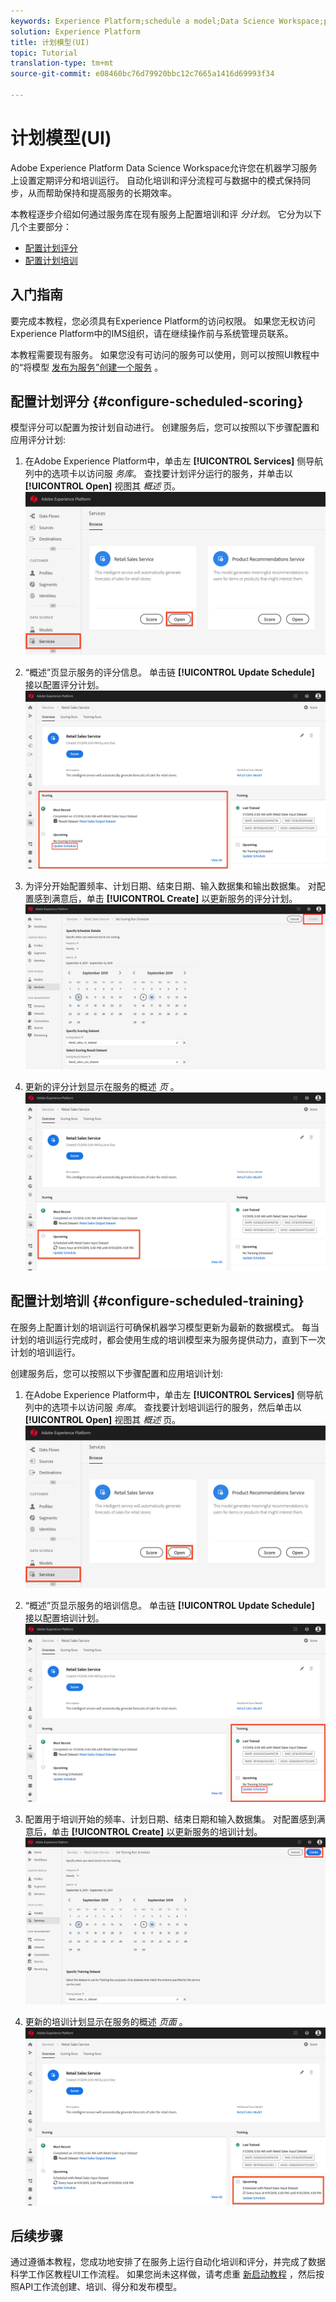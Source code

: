 ```yaml
---
keywords: Experience Platform;schedule a model;Data Science Workspace;popular topics
solution: Experience Platform
title: 计划模型(UI)
topic: Tutorial
translation-type: tm+mt
source-git-commit: e08460bc76d79920bbc12c7665a1416d69993f34

---
```



# 计划模型(UI)

Adobe Experience Platform Data Science Workspace允许您在机器学习服务上设置定期评分和培训运行。 自动化培训和评分流程可与数据中的模式保持同步，从而帮助保持和提高服务的长期效率。

本教程逐步介绍如何通过服务库在现有服务上配置培训和评 *分计划*。 它分为以下几个主要部分：

- [配置计划评分](#configure-scheduled-scoring)
- [配置计划培训](#configure-scheduled-training)

## 入门指南

要完成本教程，您必须具有Experience Platform的访问权限。 如果您无权访问Experience Platform中的IMS组织，请在继续操作前与系统管理员联系。

本教程需要现有服务。 如果您没有可访问的服务可以使用，则可以按照UI教程中的“将模型 [发布为服务”创建一个服务](./publish-model-service-ui.md) 。

## 配置计划评分 {#configure-scheduled-scoring}

模型评分可以配置为按计划自动进行。 创建服务后，您可以按照以下步骤配置和应用评分计划:

1. 在Adobe Experience Platform中，单击左 **[!UICONTROL Services]** 侧导航列中的选项卡以访问服 *务库*。 查找要计划评分运行的服务，并单击以 **[!UICONTROL Open]** 视图其 *概述* 页。
   ![](../images/models-recipes/schedule/click_to_open.png)

2. “概述”页显示服务的评分信息。 单击链 **[!UICONTROL Update Schedule]** 接以配置评分计划。
   ![](../images/models-recipes/schedule/service_overview_score.png)

3. 为评分开始配置频率、计划日期、结束日期、输入数据集和输出数据集。 对配置感到满意后，单击 **[!UICONTROL Create]** 以更新服务的评分计划。
   ![](../images/models-recipes/schedule/14_configure_scoring_schedule.png)

4. 更新的评分计划显示在服务的概述 *页* 。
   ![](../images/models-recipes/schedule/service_with_scoring_schedule.png)


## 配置计划培训 {#configure-scheduled-training}

在服务上配置计划的培训运行可确保机器学习模型更新为最新的数据模式。 每当计划的培训运行完成时，都会使用生成的培训模型来为服务提供动力，直到下一次计划的培训运行。

创建服务后，您可以按照以下步骤配置和应用培训计划:

1. 在Adobe Experience Platform中，单击左 **[!UICONTROL Services]** 侧导航列中的选项卡以访问服 *务库*。 查找要计划培训运行的服务，然后单击以 **[!UICONTROL Open]** 视图其 *概述* 页。
   ![](../images/models-recipes/schedule/click_to_open.png)

2. “概述”页显示服务的培训信息。 单击链 **[!UICONTROL Update Schedule]** 接以配置培训计划。
   ![](../images/models-recipes/schedule/service_overview_train.png)

3. 配置用于培训开始的频率、计划日期、结束日期和输入数据集。 对配置感到满意后，单击 **[!UICONTROL Create]** 以更新服务的培训计划。
   ![](../images/models-recipes/schedule/12_configure_training_schedule.png)

4. 更新的培训计划显示在服务的概述 *页面* 。
   ![](../images/models-recipes/schedule/service_with_training_schedule.png)

## 后续步骤

通过遵循本教程，您成功地安排了在服务上运行自动化培训和评分，并完成了数据科学工作区教程UI工作流程。 如果您尚未这样做，请考虑重 [新启动教程](./create-retails-sales-dataset.md) ，然后按照API工作流创建、培训、得分和发布模型。
